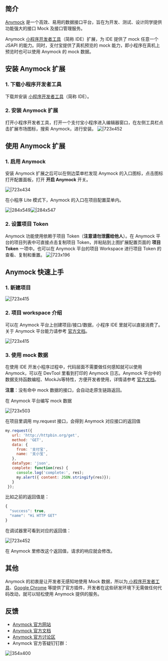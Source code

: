 
## 简介
[Anymock](https://anymock.alipay.com/) 是一个高效、易用的数据接口平台，旨在为开发、测试、设计同学提供功能强大的接口 Mock 及接口管理服务。

Anymock [小程序开发者工具](https://opendocs.alipay.com/mini/ide/download)（简称 IDE）扩展，为 IDE 提供了 mock 任意一个 JSAPI 的能力。同时，支付宝提供了真机预览的 mock 能力，即小程序在真机上预览时也可以使用 Anymock 的 mock 数据。

## 安装 Anymock 扩展

### 1. 下载小程序开发者工具
下载并安装 [小程序开发者工具](https://opendocs.alipay.com/mini/ide/download)（简称 IDE）。

### 2. 安装 Anymock 扩展
打开小程序开发者工具，打开一个支付宝小程序进入编辑器窗口，在左侧工具栏点击扩展市场图标，搜索 Anymock，进行安装。
![|723x452](https://mdn.alipayobjects.com/afts/img/A*Y8JLQZxlHVkAAAAAAAAAAABkAa8wAA/1024w_1024h_1l.png?bz=openpt_doc&t=0H78hyTb_YJaWseDI7haPgAAAABkMK8AAAAA#align=left&display=inline&height=640&margin=%5Bobject%20Object%5D&originHeight=640&originWidth=1024&status=done&style=none&width=1024)

## 使用 Anymock 扩展

### 1. 启用 Anymock
安装 Anymock 扩展之后可以在侧边菜单栏发现 Anymock 的入口图标，点击图标打开配置面板，打开 **开启 Anymock** 开关。

![|723x434](https://mdn.alipayobjects.com/afts/img/A*ZuMGRZD2MW4AAAAAAAAAAAAAAa8wAA/original?bz=openpt_doc&t=XBFliQB4OGHFteiP0vofaAAAAABkMK8AAAAA#align=left&display=inline&height=615&margin=%5Bobject%20Object%5D&originHeight=1862&originWidth=3102&status=done&style=none&width=1024)

在小程序 Lite 模式下，Anymock 的入口在项目配置菜单内。

![|284x549](https://cdn.nlark.com/yuque/0/2021/png/179989/1622775535434-bc9c3f88-8bcb-4484-99e2-1c6b3512404b.png#align=left&display=inline&height=549&margin=%5Bobject%20Object%5D&name=image.png&originHeight=2126&originWidth=1100&size=971333&status=done&style=none&width=284)![|284x547](https://cdn.nlark.com/yuque/0/2021/png/179989/1622775553355-f94d4c55-02c8-4899-8605-7b9c2bb0e493.png#align=left&display=inline&height=547&margin=%5Bobject%20Object%5D&name=image.png&originHeight=2184&originWidth=1134&size=989549&status=done&style=none&width=284)

### 2. 设置项目 Token
Anymock 功能使用依赖于项目 Token（**注意请勿泄露给他人**）。在 Anymock 平台的项目列表中可直接点击复制项目 Token，并粘贴到上图扩展配置页面的 **项目 Token** 一项中。也可以在 Anymock 平台的项目 Workspace 进行项目 Token 的查看、复制和重置。
![|723x196](https://mdn.alipayobjects.com/afts/img/A*xj2ZRaPkg90AAAAAAAAAAABkAa8wAA/1024w_1024h_1l.png?bz=openpt_doc&t=3i8rEtq0j07G_r6WMlXJtQAAAABkMK8AAAAA#align=left&display=inline&height=278&margin=%5Bobject%20Object%5D&originHeight=278&originWidth=1024&status=done&style=none&width=1024)

## Anymock 快速上手

### 1. 新建项目
![|723x415](https://mdn.alipayobjects.com/afts/img/A*uit9RpsHvwRBYy5HkRmSDwBkAa8wAA/1024w_1024h_1l.gif?bz=openpt_doc&t=ZjQlhqbr8INKJLDiRybPVQAAAABkMK8AAAAA#align=left&display=inline&height=588&margin=%5Bobject%20Object%5D&originHeight=588&originWidth=1024&status=done&style=none&width=1024)

### 2. 项目 workspace 介绍
可以在 Anymock 平台上创建项目/接口/数据，小程序 IDE 里就可以直接消费了。关于 Anymock 平台能力请参考 [官方文档](https://www.yuque.com/anymock/docs)。

![|723x415](https://mdn.alipayobjects.com/afts/img/A*F0UAQLrZg6N_4dZOjiZaJABkAa8wAA/1024w_1024h_1l.gif?bz=openpt_doc&t=I79LbmDdJVPvLuIZMiQBzwAAAABkMK8AAAAA#align=left&display=inline&height=588&margin=%5Bobject%20Object%5D&originHeight=818&originWidth=1425&status=done&style=none&width=1024)

### 3. 使用 mock 数据
在使用 IDE 开发小程序过程中，代码层面不需要做任何感知就可以使用 Anymock，可以在 DevTool 里看到打印的 Anymock 日志。Anymock 平台中的数据支持函数编程、MockJs等特性，方便开发者使用，详情请参考 [官方文档](https://www.yuque.com/anymock/docs/mockdata)。

**注意**：没有命中 mock 数据的接口，会自动走原生链路返回。

在 Anymock 平台编写 mock 数据

![|723x503](https://mdn.alipayobjects.com/afts/img/A*PMQ4SaklpR4AAAAAAAAAAABkAa8wAA/1024w_1024h_1l.png?bz=openpt_doc&t=e1e2WNDIagpJePO0w74TWgAAAABkMK8AAAAA#align=left&display=inline&height=712&margin=%5Bobject%20Object%5D&originHeight=712&originWidth=1024&status=done&style=none&width=1024)

在项目里调用 my.request 接口，会得到 Anymock 对应接口的返回值
```javascript
my.request({
   url: 'http://httpbin.org/get',
   method: 'GET',
   data: {
     from: '支付宝',
     name: '支小宝',
   },
   dataType: 'json',
   complete: function(res) {
     console.log('complete:', res);
     my.alert({ content: JSON.stringify(res)});
   }
 });
```
比如之前的返回值是：
```javascript
{
  "success": true,
  "name": "Hi HTTP GET"
}
```
在调试器里可看到对应的返回值：

![|723x452](https://mdn.alipayobjects.com/afts/img/A*ei_bT4MaAmUAAAAAAAAAAABkAa8wAA/1024w_1024h_1l.png?bz=openpt_doc&t=tUI9Y8__-k8m3lHIBmsiHAAAAABkMK8AAAAA#align=left&display=inline&height=640&margin=%5Bobject%20Object%5D&originHeight=640&originWidth=1024&status=done&style=none&width=1024)

在 Anymock 里修改这个返回值，请求的响应就会修改。

## 其他
Anymock 的初衷是让开发者无感知地使用 Mock 数据，所以为[ 小程序开发者工具](https://www.yuque.com/anymock/docs/ide)、[Google Chrome](https://www.yuque.com/anymock/docs/chrome) 等提供了官方插件，开发者在这些研发环境下无需做任何代码改动，就可以轻松使用 Anymock 提供的服务。

## 反馈

- [Anymock 官方网站](https://anymock.alipay.com/)
- [Anymock 官方文档](https://www.yuque.com/anymock/docs)
- [Anymock 官方讨论区](https://www.yuque.com/anymock/topics)
- Anymock 官方答疑钉钉群：

![|354x400](https://cdn.nlark.com/yuque/0/2021/jpeg/179989/1625552980703-ea52eea2-b3dd-4cbd-abc8-ec69954abfd4.jpeg#align=left&display=inline&height=400&margin=%5Bobject%20Object%5D&name=original%20%283%29.jpg&originHeight=400&originWidth=354&size=65908&status=done&style=none&width=354)
